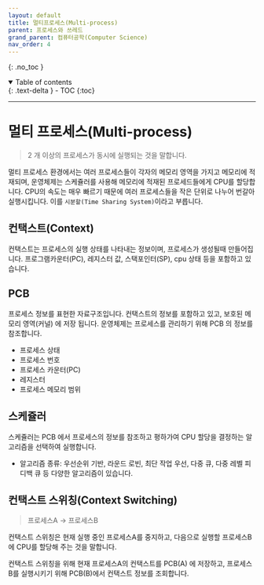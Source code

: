 ```yaml
---
layout: default
title: 멀티프로세스(Multi-process)
parent: 프로세스와 쓰레드
grand_parent: 컴퓨터공학(Computer Science)
nav_order: 4
---
```


{: .no_toc }
<details open markdown="block">
  <summary>
    Table of contents
  </summary>
  {: .text-delta }
- TOC
{:toc}
</details>

---

# 멀티 프로세스(Multi-process)
> 2 개 이상의 프로세스가 동시에 실행되는 것을 말합니다.

멀티 프로세스 환경에서는 여러 프로세스들이 각자의 메모리 영역을 가지고 메모리에 적재되며,
운영체제는 스케쥴러를 사용해 메모리에 적재된 프로세드들에게 CPU를 할당합니다.
CPU의 속도는 매우 빠르기 때문에 여러 프로세스들을 작은 단위로 나누어 번갈아 실행시킵니다.
이를 `시분할(Time Sharing System)`이라고 부릅니다.

## 컨택스트(Context)
컨택스트는 프로세스의 실행 상태를 나타내는 정보이며, 프로세스가 생성될때 만들어집니다.
프로그램카운터(PC), 레지스터 값, 스택포인터(SP), cpu 상태 등을 포함하고 있습니다.

## PCB
프로세스 정보를 표현한 자료구조입니다.
컨택스트의 정보를 포함하고 있고, 보호된 메모리 영역(커널) 에 저장 됩니다.
운영체제는 프로세스를 관리하기 위해 PCB 의 정보를 참조합니다.

- 프로세스 상태
- 프로세스 번호
- 프로세스 카운터(PC)
- 레지스터
- 프로세스 메모리 범위

## 스케쥴러
스케쥴러는 PCB 에서 프로세스의 정보를 참조하고 평하가여 CPU 할당을 결정하는 알고리즘을 선택하여 실행합니다.
* 알고리즘 종류: 우선순위 기반, 라운드 로빈, 최단 작업 우선, 다중 큐, 다중 레벨 피디백 큐 등 다양한 알고리즘이 있습니다.

## 컨택스트 스위칭(Context Switching)

> 프로세스A -> 프로세스B

컨택스트 스위칭은 현재 실행 중인 프로세스A를 중지하고,
다음으로 실행할 프로세스B에 CPU를 할당해 주는 것을 말합니다.

컨택스트 스위칭을 위해 현재 프로세스A의 컨택스트를 PCB(A) 에 저장하고,
프로세스B를 실행시키기 위해 PCB(B)에서 컨택스트 정보를 조회합니다.
